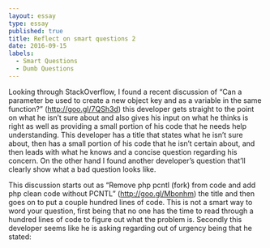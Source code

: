 ```yaml
---
layout: essay
type: essay
published: true
title: Reflect on smart questions 2 
date: 2016-09-15
labels:
  - Smart Questions
  - Dumb Questions
---
```


Looking through StackOverflow, I found a recent discussion of “Can a parameter be used to create a new object key and as a variable in the same function?” (http://goo.gl/7QSh3d) this developer gets straight to the point on what he isn’t sure about and also gives his input on what he thinks is right as well as providing a small portion of his code that he needs help understanding. This developer has a title that states what he isn’t sure about, then has a small portion of his code that he isn’t certain about, and then leads with what he knows and a concise question regarding his concern. On the other hand I found another developer’s question that’ll clearly show what a bad question looks like.

This discussion starts out as “Remove php pcntl (fork) from code and add php clean code without PCNTL” (http://goo.gl/Mbonhm) the title and then goes on to put a couple hundred lines of code. This is not a smart way to word your question, first being that no one has the time to read through a hundred lines of code to figure out what the problem is. Secondly this developer seems like he is asking regarding out of urgency being that he stated: